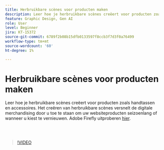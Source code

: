 ```yaml
---
title: Herbruikbare scènes voor producten maken
description: Leer hoe je herbruikbare scènes creëert voor producten zoals handtassen en accessoires
feature: Graphic Design, Gen AI
role: User
level: Beginner
jira: KT-15372
source-git-commit: 6789f2b08b15dfb0133597f8ccb3f7d3f0a76499
workflow-type: tm+mt
source-wordcount: '60'
ht-degree: 1%

---
```


# Herbruikbare scènes voor producten maken

Leer hoe je herbruikbare scènes creëert voor producten zoals handtassen en accessoires. Het creëren van herbruikbare scènes versnelt de digitale merchandising door u toe te staan om uw websiteproducten seizoenlang of wanneer u kiest te vernieuwen. Adobe Firefly uitproberen [hier](https://firefly.adobe.com/).

<br> 

>[!VIDEO](https://video.tv.adobe.com/v/3428765?quality=12&learn=on&hidetitle=true)